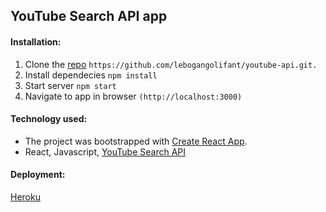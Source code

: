 ## YouTube Search API app

#### Installation:
1. Clone the [repo](https://github.com/lebogangolifant/youtube-api.git) `https://github.com/lebogangolifant/youtube-api.git.`
2. Install dependecies `npm install`
3. Start server `npm start`
4. Navigate to app in browser `(http://localhost:3000)`

#### Technology used:
- The project was bootstrapped with [Create React App](https://github.com/facebook/create-react-app).
- React, Javascript, [YouTube Search API](https://userlip.github.io/Docs/#/youtube-search/requests)

#### Deployment:
[Heroku](https://youtubeapi-app.herokuapp.com/)






